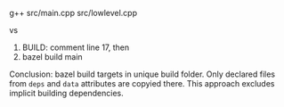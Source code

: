 g++ src/main.cpp src/lowlevel.cpp

vs
1) BUILD: comment line 17, then
2) bazel build main

Conclusion: 
bazel build targets in unique build folder. Only declared files from `deps` and `data` attributes are 
copyied there. This approach excludes implicit building dependencies.